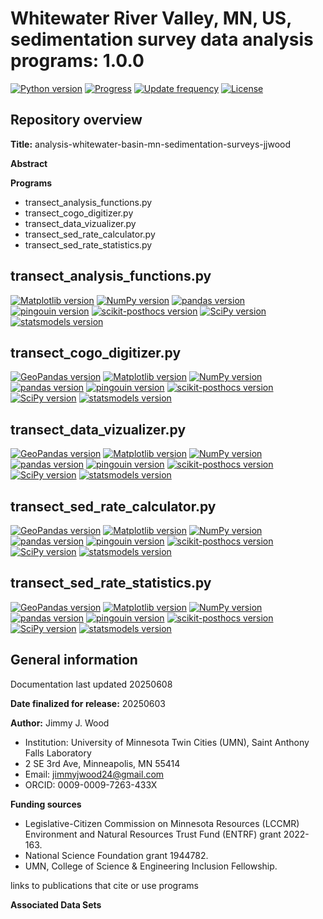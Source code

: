 
# Whitewater River Valley, MN, US, sedimentation survey data analysis programs: 1.0.0

[![Python version](https://img.shields.io/badge/python-3.10.4-yellow)](https://www.python.org/downloads/release/python-3104/)
[![Progress](https://img.shields.io/badge/Progress-in--development-yellow)](https://github.com/wood1466/analysis-whitewater-basin-mn-sedimentmgmation-surveys-jjwood/blob/main)
[![Update frequency](https://img.shields.io/badge/Updates-as--needed-yellow)](https://github.com/wood1466/analysis-whitewater-basin-mn-sedimentation-surveys-jjwood/blob/main)
[![License](https://img.shields.io/badge/License-MIT-yellow)](https://github.com/wood1466/analysis-whitewater-basin-mn-sedimentation-surveys-jjwood/blob/main/LICENSE)

## Repository overview

**Title:** analysis-whitewater-basin-mn-sedimentation-surveys-jjwood

**Abstract**

**Programs**
- transect_analysis_functions.py
- transect_cogo_digitizer.py
- transect_data_vizualizer.py
- transect_sed_rate_calculator.py
- transect_sed_rate_statistics.py

## transect_analysis_functions.py


[![Matplotlib version](https://img.shields.io/badge/matplotlib-3.6.3-yellow)](https://pypi.org/project/matplotlib/3.6.3/)
[![NumPy version](https://img.shields.io/badge/numpy-1.24.1-yellow)](https://pypi.org/project/numpy/1.24.1/)
[![pandas version](https://img.shields.io/badge/pandas-1.5.3-yellow)](https://pypi.org/project/pandas/1.5.3/)
[![pingouin version](https://img.shields.io/badge/pingouin-0.5.5-yellow)](https://pypi.org/project/pingouin/0.5.5/)
[![scikit-posthocs version](https://img.shields.io/badge/scikit--posthocs-0.7.0-yellow)](https://pypi.org/project/scikit-posthocs/0.7.0/)
[![SciPy version](https://img.shields.io/badge/scipy-1.10.0-yellow)](https://pypi.org/project/scipy/1.10.0/)
[![statsmodels version](https://img.shields.io/badge/statsmodels-0.14.0-yellow)](https://pypi.org/project/statsmodels/0.14.0/)

## transect_cogo_digitizer.py

[![GeoPandas version](https://img.shields.io/badge/geopandas-0.12.2-yellow)](https://pypi.org/project/geopandas/0.12.2/)
[![Matplotlib version](https://img.shields.io/badge/matplotlib-3.6.3-yellow)](https://pypi.org/project/matplotlib/3.6.3/)
[![NumPy version](https://img.shields.io/badge/numpy-1.24.1-yellow)](https://pypi.org/project/numpy/1.24.1/)
[![pandas version](https://img.shields.io/badge/pandas-1.5.3-yellow)](https://pypi.org/project/pandas/1.5.3/)
[![pingouin version](https://img.shields.io/badge/pingouin-0.5.5-yellow)](https://pypi.org/project/pingouin/0.5.5/)
[![scikit-posthocs version](https://img.shields.io/badge/scikit--posthocs-0.7.0-yellow)](https://pypi.org/project/scikit-posthocs/0.7.0/)
[![SciPy version](https://img.shields.io/badge/scipy-1.10.0-yellow)](https://pypi.org/project/scipy/1.10.0/)
[![statsmodels version](https://img.shields.io/badge/statsmodels-0.14.0-yellow)](https://pypi.org/project/statsmodels/0.14.0/)

## transect_data_vizualizer.py

[![GeoPandas version](https://img.shields.io/badge/geopandas-0.12.2-yellow)](https://pypi.org/project/geopandas/0.12.2/)
[![Matplotlib version](https://img.shields.io/badge/matplotlib-3.6.3-yellow)](https://pypi.org/project/matplotlib/3.6.3/)
[![NumPy version](https://img.shields.io/badge/numpy-1.24.1-yellow)](https://pypi.org/project/numpy/1.24.1/)
[![pandas version](https://img.shields.io/badge/pandas-1.5.3-yellow)](https://pypi.org/project/pandas/1.5.3/)
[![pingouin version](https://img.shields.io/badge/pingouin-0.5.5-yellow)](https://pypi.org/project/pingouin/0.5.5/)
[![scikit-posthocs version](https://img.shields.io/badge/scikit--posthocs-0.7.0-yellow)](https://pypi.org/project/scikit-posthocs/0.7.0/)
[![SciPy version](https://img.shields.io/badge/scipy-1.10.0-yellow)](https://pypi.org/project/scipy/1.10.0/)
[![statsmodels version](https://img.shields.io/badge/statsmodels-0.14.0-yellow)](https://pypi.org/project/statsmodels/0.14.0/)

## transect_sed_rate_calculator.py

[![GeoPandas version](https://img.shields.io/badge/geopandas-0.12.2-yellow)](https://pypi.org/project/geopandas/0.12.2/)
[![Matplotlib version](https://img.shields.io/badge/matplotlib-3.6.3-yellow)](https://pypi.org/project/matplotlib/3.6.3/)
[![NumPy version](https://img.shields.io/badge/numpy-1.24.1-yellow)](https://pypi.org/project/numpy/1.24.1/)
[![pandas version](https://img.shields.io/badge/pandas-1.5.3-yellow)](https://pypi.org/project/pandas/1.5.3/)
[![pingouin version](https://img.shields.io/badge/pingouin-0.5.5-yellow)](https://pypi.org/project/pingouin/0.5.5/)
[![scikit-posthocs version](https://img.shields.io/badge/scikit--posthocs-0.7.0-yellow)](https://pypi.org/project/scikit-posthocs/0.7.0/)
[![SciPy version](https://img.shields.io/badge/scipy-1.10.0-yellow)](https://pypi.org/project/scipy/1.10.0/)
[![statsmodels version](https://img.shields.io/badge/statsmodels-0.14.0-yellow)](https://pypi.org/project/statsmodels/0.14.0/)

## transect_sed_rate_statistics.py

[![GeoPandas version](https://img.shields.io/badge/geopandas-0.12.2-yellow)](https://pypi.org/project/geopandas/0.12.2/)
[![Matplotlib version](https://img.shields.io/badge/matplotlib-3.6.3-yellow)](https://pypi.org/project/matplotlib/3.6.3/)
[![NumPy version](https://img.shields.io/badge/numpy-1.24.1-yellow)](https://pypi.org/project/numpy/1.24.1/)
[![pandas version](https://img.shields.io/badge/pandas-1.5.3-yellow)](https://pypi.org/project/pandas/1.5.3/)
[![pingouin version](https://img.shields.io/badge/pingouin-0.5.5-yellow)](https://pypi.org/project/pingouin/0.5.5/)
[![scikit-posthocs version](https://img.shields.io/badge/scikit--posthocs-0.7.0-yellow)](https://pypi.org/project/scikit-posthocs/0.7.0/)
[![SciPy version](https://img.shields.io/badge/scipy-1.10.0-yellow)](https://pypi.org/project/scipy/1.10.0/)
[![statsmodels version](https://img.shields.io/badge/statsmodels-0.14.0-yellow)](https://pypi.org/project/statsmodels/0.14.0/)


## General information
Documentation last updated 20250608

**Date finalized for release:** 20250603

**Author:** Jimmy J. Wood
- Institution: University of Minnesota Twin Cities (UMN), Saint Anthony Falls Laboratory
- 2 SE 3rd Ave, Minneapolis, MN 55414
- Email: <jimmyjwood24@gmail.com>
- ORCID: 0009-0009-7263-433X
  
**Funding sources**
- Legislative-Citizen Commission on Minnesota Resources (LCCMR) Environment and Natural Resources Trust Fund (ENTRF) grant 2022-163.
- National Science Foundation grant 1944782.
- UMN, College of Science & Engineering Inclusion Fellowship.

links to publications that cite or use programs

**Associated Data Sets**
